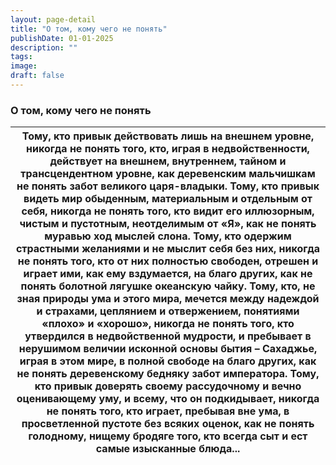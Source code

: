 ```yaml
---
layout: page-detail
title: "О том, кому чего не понять"
publishDate: 01-01-2025
description: ""
tags:
image:
draft: false
---
```


### О том, кому чего не понять

| Тому, кто привык действовать лишь на внешнем уровне,  никогда не понять того, кто, играя в недвойственности,  действует на внешнем,  внутреннем, тайном и трансцендентном уровне, как деревенским мальчишкам не понять забот  великого царя-владыки. Тому, кто привык видеть мир обыденным,  материальным и отдельным от себя,  никогда не понять того, кто видит его иллюзорным, чистым и пустотным,  неотделимым от «Я»,  как не понять муравью ход мыслей слона. Тому, кто одержим страстными желаниями и не мыслит себя без них,  никогда не понять того, кто от них полностью свободен,  отрешен и играет ими,  как ему вздумается, на благо других, как не понять болотной лягушке океанскую чайку. Тому, кто, не зная природы ума и этого мира,  мечется между надеждой и страхами, цеплянием и отвержением,  понятиями «плохо» и «хорошо», никогда не понять того, кто утвердился в недвойственной мудрости,  и пребывает в нерушимом величии исконной основы бытия –  Сахаджье,  играя в этом мире, в полной свободе на благо других, как не понять деревенскому бедняку забот императора. Тому, кто привык доверять своему рассудочному и вечно  оценивающему уму,  и всему, что он подкидывает,  никогда не понять того,  кто играет, пребывая вне ума, в просветленной пустоте без всяких оценок,  как не понять голодному, нищему бродяге того,  кто всегда сыт и ест самые изысканные блюда... |
| ------------------------------------------------------------------------------------------------------------------------------------------------------------------------------------------------------------------------------------------------------------------------------------------------------------------------------------------------------------------------------------------------------------------------------------------------------------------------------------------------------------------------------------------------------------------------------------------------------------------------------------------------------------------------------------------------------------------------------------------------------------------------------------------------------------------------------------------------------------------------------------------------------------------------------------------------------------------------------------------------------------------------------------------------------------------------------------------------------------------------------------------------------------------------------------------------------------------------------------------------------------------------------------------------------------------------------------------------------------------------------------------------------------ |
  
  
